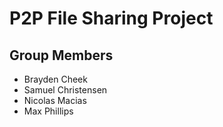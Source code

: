 # P2P File Sharing Project

## Group Members

* Brayden Cheek
* Samuel Christensen
* Nicolas Macias
* Max Phillips